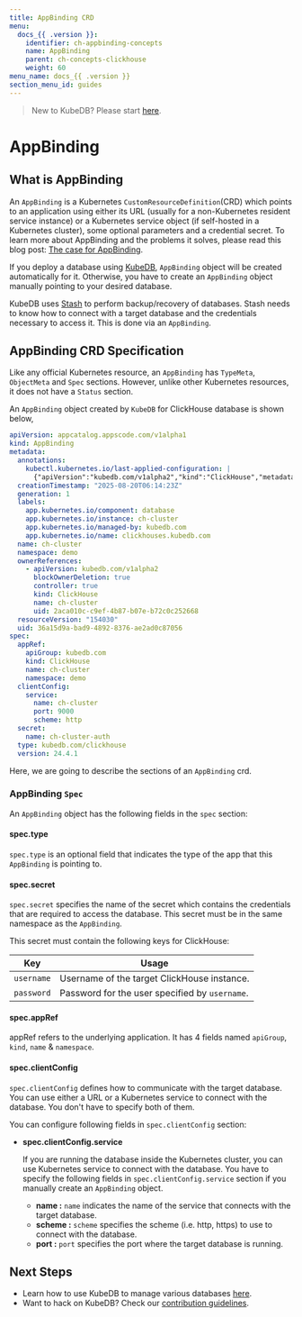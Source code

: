 ```yaml
---
title: AppBinding CRD
menu:
  docs_{{ .version }}:
    identifier: ch-appbinding-concepts
    name: AppBinding
    parent: ch-concepts-clickhouse
    weight: 60
menu_name: docs_{{ .version }}
section_menu_id: guides
---
```


> New to KubeDB? Please start [here](/docs/README.md).

# AppBinding

## What is AppBinding

An `AppBinding` is a Kubernetes `CustomResourceDefinition`(CRD) which points to an application using either its URL (usually for a non-Kubernetes resident service instance) or a Kubernetes service object (if self-hosted in a Kubernetes cluster), some optional parameters and a credential secret. To learn more about AppBinding and the problems it solves, please read this blog post: [The case for AppBinding](https://appscode.com/blog/post/the-case-for-appbinding).

If you deploy a database using [KubeDB](https://kubedb.com/docs/latest/welcome/), `AppBinding` object will be created automatically for it. Otherwise, you have to create an `AppBinding` object manually pointing to your desired database.

KubeDB uses [Stash](https://appscode.com/products/stash/) to perform backup/recovery of databases. Stash needs to know how to connect with a target database and the credentials necessary to access it. This is done via an `AppBinding`.

## AppBinding CRD Specification

Like any official Kubernetes resource, an `AppBinding` has `TypeMeta`, `ObjectMeta` and `Spec` sections. However, unlike other Kubernetes resources, it does not have a `Status` section.

An `AppBinding` object created by `KubeDB` for ClickHouse database is shown below,

```yaml
apiVersion: appcatalog.appscode.com/v1alpha1
kind: AppBinding
metadata:
  annotations:
    kubectl.kubernetes.io/last-applied-configuration: |
      {"apiVersion":"kubedb.com/v1alpha2","kind":"ClickHouse","metadata":{"annotations":{},"name":"ch-cluster","namespace":"demo"},"spec":{"clusterTopology":{"clickHouseKeeper":{"externallyManaged":false,"spec":{"replicas":3,"storage":{"accessModes":["ReadWriteOnce"],"resources":{"requests":{"storage":"1Gi"}}}}},"cluster":[{"name":"appscode-cluster","podTemplate":{"spec":{"containers":[{"name":"clickhouse","resources":{"limits":{"memory":"4Gi"},"requests":{"cpu":"500m","memory":"2Gi"}}}],"initContainers":[{"name":"clickhouse-init","resources":{"limits":{"memory":"1Gi"},"requests":{"cpu":"500m","memory":"1Gi"}}}]}},"replicas":2,"shards":2,"storage":{"accessModes":["ReadWriteOnce"],"resources":{"requests":{"storage":"1Gi"}}}}]},"deletionPolicy":"WipeOut","version":"24.4.1"}}
  creationTimestamp: "2025-08-20T06:14:23Z"
  generation: 1
  labels:
    app.kubernetes.io/component: database
    app.kubernetes.io/instance: ch-cluster
    app.kubernetes.io/managed-by: kubedb.com
    app.kubernetes.io/name: clickhouses.kubedb.com
  name: ch-cluster
  namespace: demo
  ownerReferences:
    - apiVersion: kubedb.com/v1alpha2
      blockOwnerDeletion: true
      controller: true
      kind: ClickHouse
      name: ch-cluster
      uid: 2aca010c-c9ef-4b87-b07e-b72c0c252668
  resourceVersion: "154030"
  uid: 36a15d9a-bad9-4892-8376-ae2ad0c87056
spec:
  appRef:
    apiGroup: kubedb.com
    kind: ClickHouse
    name: ch-cluster
    namespace: demo
  clientConfig:
    service:
      name: ch-cluster
      port: 9000
      scheme: http
  secret:
    name: ch-cluster-auth
  type: kubedb.com/clickhouse
  version: 24.4.1
```
Here, we are going to describe the sections of an `AppBinding` crd.

### AppBinding `Spec`

An `AppBinding` object has the following fields in the `spec` section:

#### spec.type

`spec.type` is an optional field that indicates the type of the app that this `AppBinding` is pointing to.

<!--- Add when Stash support is added --->
<!---
Stash uses this field to resolve the values of `TARGET_APP_TYPE`, `TARGET_APP_GROUP` and `TARGET_APP_RESOURCE` variables of [BackupBlueprint](https://appscode.com/products/stash/latest/concepts/crds/backupblueprint/) object.

This field follows the following format: `<app group>/<resource kind>`. The above AppBinding is pointing to a `clickhouse` resource under `kubedb.com` group.

Here, the variables are parsed as follows:

|       Variable        | Usage                                                                                                                          |
| --------------------- |--------------------------------------------------------------------------------------------------------------------------------|
| `TARGET_APP_GROUP`    | Represents the application group where the respective app belongs (i.e: `kubedb.com`).                                         |
| `TARGET_APP_RESOURCE` | Represents the resource under that application group that this appbinding represents (i.e: `clickhouse`).                           |
| `TARGET_APP_TYPE`     | Represents the complete type of the application. It's simply `TARGET_APP_GROUP/TARGET_APP_RESOURCE` (i.e: `kubedb.com/clickhouse`). |

--->

#### spec.secret

`spec.secret` specifies the name of the secret which contains the credentials that are required to access the database. This secret must be in the same namespace as the `AppBinding`.

This secret must contain the following keys for ClickHouse:

| Key        | Usage                                          |
| ---------- |------------------------------------------------|
| `username` | Username of the target ClickHouse instance.    |
| `password` | Password for the user specified by `username`. |


#### spec.appRef
appRef refers to the underlying application. It has 4 fields named `apiGroup`, `kind`, `name` & `namespace`.

#### spec.clientConfig

`spec.clientConfig` defines how to communicate with the target database. You can use either a URL or a Kubernetes service to connect with the database. You don't have to specify both of them.

You can configure following fields in `spec.clientConfig` section:

- **spec.clientConfig.service**

  If you are running the database inside the Kubernetes cluster, you can use Kubernetes service to connect with the database. You have to specify the following fields in `spec.clientConfig.service` section if you manually create an `AppBinding` object.

    - **name :** `name` indicates the name of the service that connects with the target database.
    - **scheme :** `scheme` specifies the scheme (i.e. http, https) to use to connect with the database.
    - **port :** `port` specifies the port where the target database is running.

## Next Steps

- Learn how to use KubeDB to manage various databases [here](/docs/guides/README.md).
- Want to hack on KubeDB? Check our [contribution guidelines](/docs/CONTRIBUTING.md).
